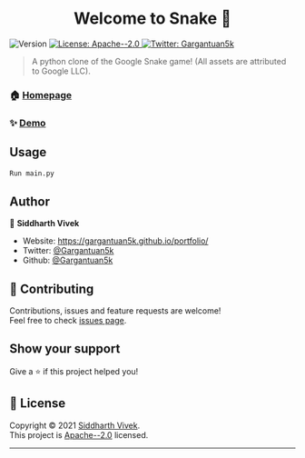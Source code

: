 <h1 align="center">Welcome to Snake 👋</h1>
<p>
  <img alt="Version" src="https://img.shields.io/badge/version-1.0.0-blue.svg?cacheSeconds=2592000" />
  <a href="http://www.apache.org/licenses/LICENSE-2.0" target="_blank">
    <img alt="License: Apache--2.0" src="https://img.shields.io/badge/License-Apache--2.0-yellow.svg" />
  </a>
  <a href="https://twitter.com/Gargantuan5k" target="_blank">
    <img alt="Twitter: Gargantuan5k" src="https://img.shields.io/twitter/follow/Gargantuan5k.svg?style=social" />
  </a>
</p>

> A python clone of the Google Snake game! (All assets are attributed to Google LLC).

### 🏠 [Homepage](https://github.com/Gargantuan5k/Snake/blob/master/README.md)

### ✨ [Demo](https://replit.com/@Gargantuan5k/snake#main.py)

## Usage

```sh
Run main.py
```

## Author

👤 **Siddharth Vivek**

* Website: https://gargantuan5k.github.io/portfolio/
* Twitter: [@Gargantuan5k](https://twitter.com/Gargantuan5k)
* Github: [@Gargantuan5k](https://github.com/Gargantuan5k)

## 🤝 Contributing

Contributions, issues and feature requests are welcome!<br />Feel free to check [issues page](https://github.com/Gargantuan5k/Snake/issues). 

## Show your support

Give a ⭐️ if this project helped you!

## 📝 License

Copyright © 2021 [Siddharth Vivek](https://github.com/Gargantuan5k).<br />
This project is [Apache--2.0](http://www.apache.org/licenses/LICENSE-2.0) licensed.

***
